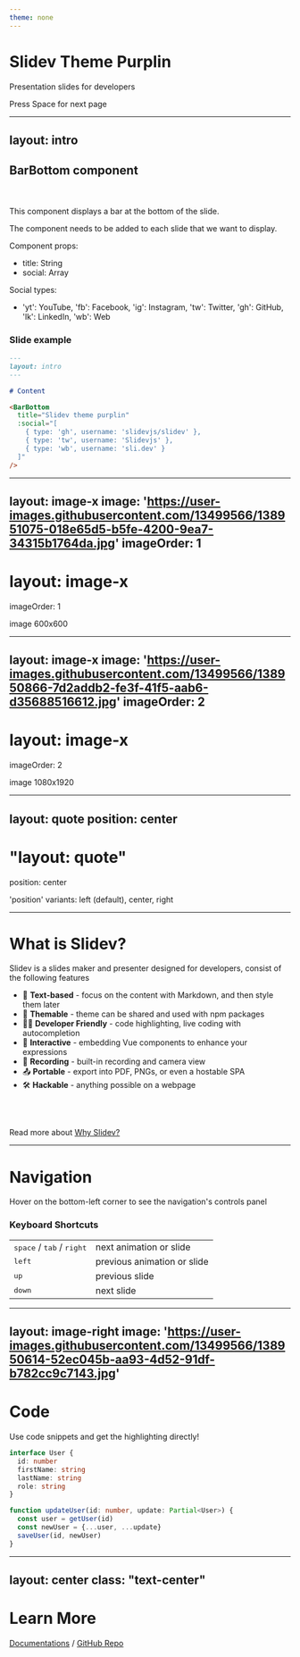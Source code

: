 ```yaml
---
theme: none
---
```


# Slidev Theme Purplin

Presentation slides for developers

<div class="pt-12">
  <span @click="next" class="px-2 p-1 rounded cursor-pointer hover:bg-white hover:bg-opacity-10">
    Press Space for next page <carbon:arrow-right class="inline"/>
  </span>
</div>

<BarBottom
  title="Slidev theme purplin"
  :social="[
    { type: 'gh', username: 'slidevjs/slidev' },
    { type: 'tw', username: 'Slidevjs' },
    { type: 'wb', username: 'sli.dev' }
  ]"
/>

---
layout: intro
---

## BarBottom component

<br />
<br />

<div class="grid grid-cols-2 gap-x-4">
<div>
This component displays a bar at the bottom of the slide.

The component needs to be added to each slide that we want to display.

Component props:

- title: String
- social: Array

Social types:

- 'yt': YouTube, 'fb': Facebook, 'ig': Instagram, 'tw': Twitter, 'gh': GitHub, 'lk': LinkedIn, 'wb': Web

</div>
<div>

### Slide example

```markdown
---
layout: intro
---

# Content

<BarBottom
  title="Slidev theme purplin"
  :social="[
    { type: 'gh', username: 'slidevjs/slidev' },
    { type: 'tw', username: 'Slidevjs' },
    { type: 'wb', username: 'sli.dev' }
  ]"
/>
```

</div>
</div>

<BarBottom
  title="Slidev theme purplin"
  :social="[
    { type: 'gh', username: 'slidevjs/slidev' },
    { type: 'tw', username: 'Slidevjs' },
    { type: 'wb', username: 'sli.dev' }
  ]"
/>

---
layout: image-x
image: 'https://user-images.githubusercontent.com/13499566/138951075-018e65d5-b5fe-4200-9ea7-34315b1764da.jpg'
imageOrder: 1
---

# layout: image-x

imageOrder: 1

image 600x600

<BarBottom
  title="Slidev theme purplin"
  :social="[
    { type: 'gh', username: 'slidevjs/slidev' },
    { type: 'tw', username: 'Slidevjs' },
    { type: 'wb', username: 'sli.dev' }
  ]"
/>

---
layout: image-x
image: 'https://user-images.githubusercontent.com/13499566/138950866-7d2addb2-fe3f-41f5-aab6-d35688516612.jpg'
imageOrder: 2
---

# layout: image-x

imageOrder: 2

image 1080x1920

<BarBottom
  title="Slidev theme purplin"
  :social="[
    { type: 'gh', username: 'slidevjs/slidev' },
    { type: 'tw', username: 'Slidevjs' },
    { type: 'wb', username: 'sli.dev' }
  ]"
/>

---
layout: quote
position: center
---

# "layout: quote"
position: center

'position' variants: left (default), center, right

<BarBottom
  title="Slidev theme purplin"
  :social="[
    { type: 'gh', username: 'slidevjs/slidev' },
    { type: 'tw', username: 'Slidevjs' },
    { type: 'wb', username: 'sli.dev' }
  ]"
/>

---

# What is Slidev?

Slidev is a slides maker and presenter designed for developers, consist of the following features
  
- 📝 **Text-based** - focus on the content with Markdown, and then style them later
- 🎨 **Themable** - theme can be shared and used with npm packages
- 🧑‍💻 **Developer Friendly** - code highlighting, live coding with autocompletion
- 🤹 **Interactive** - embedding Vue components to enhance your expressions
- 🎥 **Recording** - built-in recording and camera view
- 📤 **Portable** - export into PDF, PNGs, or even a hostable SPA
- 🛠 **Hackable** - anything possible on a webpage

<br>
<br>

Read more about [Why Slidev?](https://sli.dev/guide/why)

<BarBottom
  title="Slidev theme purplin"
  :social="[
    { type: 'gh', username: 'slidevjs/slidev' },
    { type: 'tw', username: 'Slidevjs' },
    { type: 'wb', username: 'sli.dev' }
  ]"
/>

---

# Navigation

Hover on the bottom-left corner to see the navigation's controls panel

### Keyboard Shortcuts

|     |     |
| --- | --- |
| <kbd>space</kbd> / <kbd>tab</kbd> / <kbd>right</kbd> | next animation or slide |
| <kbd>left</kbd> | previous animation or slide |
| <kbd>up</kbd> | previous slide |
| <kbd>down</kbd> | next slide |

<BarBottom
  title="Slidev theme purplin"
  :social="[
    { type: 'gh', username: 'slidevjs/slidev' },
    { type: 'tw', username: 'Slidevjs' },
    { type: 'wb', username: 'sli.dev' }
  ]"
/>

---
layout: image-right
image: 'https://user-images.githubusercontent.com/13499566/138950614-52ec045b-aa93-4d52-91df-b782cc9c7143.jpg'
---

# Code

Use code snippets and get the highlighting directly!

```ts
interface User {
  id: number
  firstName: string
  lastName: string
  role: string
}

function updateUser(id: number, update: Partial<User>) {
  const user = getUser(id)
  const newUser = {...user, ...update}  
  saveUser(id, newUser)
}
```

<BarBottom
  title="Slidev theme purplin"
  :social="[
    { type: 'gh', username: 'slidevjs/slidev' },
    { type: 'tw', username: 'Slidevjs' },
    { type: 'wb', username: 'sli.dev' }
  ]"
/>

---
layout: center
class: "text-center"
---

# Learn More

[Documentations](https://sli.dev) / [GitHub Repo](https://github.com/slidevjs/slidev)

<BarBottom
  title="Slidev theme purplin"
  :social="[
    { type: 'gh', username: 'slidevjs/slidev' },
    { type: 'tw', username: 'Slidevjs' },
    { type: 'wb', username: 'sli.dev' }
  ]"
/>
